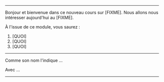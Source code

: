  

---

Bonjour et bienvenue dans ce nouveau cours sur [FIXME].
Nous allons nous intéresser aujourd'hui au [FIXME].

À l'issue de ce module, vous saurez : 

1. [QUOI]
2. [QUOI]
3. [QUOI]


---

Comme son nom l'indique ...

Avec ...

----
